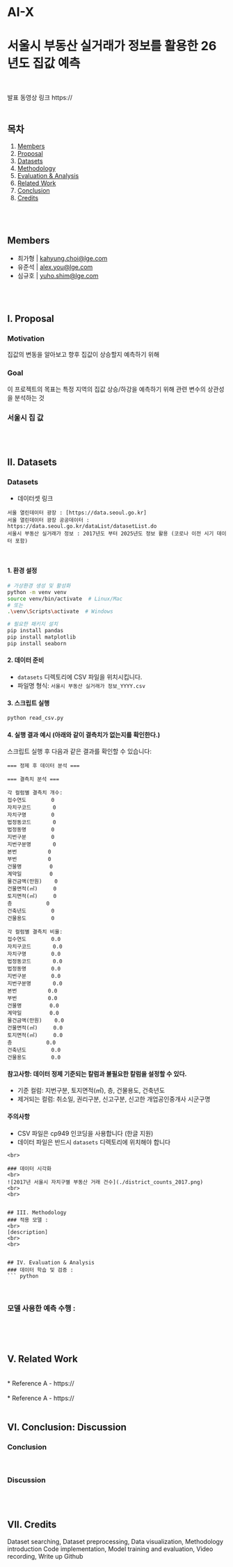 # AI-X
# 서울시 부동산 실거래가 정보를 활용한 26년도 집값 예측
<br>

발표 동영상 링크
https://
<br>
<br>

## 목차
1. [Members](#members)
2. [Proposal](#i-proposal)
3. [Datasets](#ii-datasets)
4. [Methodology](#iii-methodology)
5. [Evaluation & Analysis](#iv-evaluation--analysis)
6. [Related Work](#v-related-work)
7. [Conclusion](#vi-conclusion-discussion)
8. [Credits](#vii-credits)
<br>
<br>


## Members
- 최가형 | kahyung.choi@lge.com
- 유준석 | alex.you@lge.com
- 심규호 | yuho.shim@lge.com
<br>
<br>


## I. Proposal
### Motivation
집값의 변동을 알아보고 향후 집값이 상승할지 예측하기 위해
<br>


### Goal
이 프로젝트의 목표는 특정 지역의 집값 상승/하강을 예측하기 위해 관련 변수의 상관성을 분석하는 것
<br>


### 서울시 집 값
<br>
<br>


## II. Datasets
### Datasets
* 데이터셋 링크
```
서울 열린데이터 광장 : [https://data.seoul.go.kr]
서울 열린데이터 광장 공공데이터 : https://data.seoul.go.kr/dataList/datasetList.do
서울시 부동산 실거래가 정보 : 2017년도 부터 2025년도 정보 활용 (코로나 이전 시기 데이터 포함)
```
<br>

#### 1. 환경 설정
```bash
# 가상환경 생성 및 활성화
python -m venv venv
source venv/bin/activate  # Linux/Mac
# 또는
.\venv\Scripts\activate  # Windows

# 필요한 패키지 설치
pip install pandas
pip install matplotlib
pip install seaborn
```

#### 2. 데이터 준비
- `datasets` 디렉토리에 CSV 파일을 위치시킵니다.
- 파일명 형식: `서울시 부동산 실거래가 정보_YYYY.csv`

#### 3. 스크립트 실행
```bash
python read_csv.py
```
#### 4. 실행 결과 예시 (아래와 같이 결측치가 없는지를 확인한다.)
스크립트 실행 후 다음과 같은 결과를 확인할 수 있습니다:

```
=== 정제 후 데이터 분석 ===

=== 결측치 분석 ===

각 컬럼별 결측치 개수:
접수연도        0
자치구코드       0
자치구명        0
법정동코드       0
법정동명        0
지번구분        0
지번구분명       0
본번          0
부번          0
건물명         0
계약일         0
물건금액(만원)    0
건물면적(㎡)     0
토지면적(㎡)     0
층           0
건축년도        0
건물용도        0

각 컬럼별 결측치 비율:
접수연도        0.0
자치구코드       0.0
자치구명        0.0
법정동코드       0.0
법정동명        0.0
지번구분        0.0
지번구분명       0.0
본번          0.0
부번          0.0
건물명         0.0
계약일         0.0
물건금액(만원)    0.0
건물면적(㎡)     0.0
토지면적(㎡)     0.0
층           0.0
건축년도        0.0
건물용도        0.0
```

#### 참고사항: 데이터 정제 기준되는 칼럼과 불필요한 칼럼을 설정할 수 있다. 
- 기준 컬럼: 지번구분, 토지면적(㎡), 층, 건물용도, 건축년도
- 제거되는 컬럼: 취소일, 권리구분, 신고구분, 신고한 개업공인중개사 시군구명

#### 주의사항
- CSV 파일은 cp949 인코딩을 사용합니다 (한글 지원)
- 데이터 파일은 반드시 `datasets` 디렉토리에 위치해야 합니다
```
<br>

### 데이터 시각화
<br>
![2017년 서울시 자치구별 부동산 거래 건수](./district_counts_2017.png)
<br>
<br>


## III. Methodology
### 적용 모델 : 
<br>
[description]
<br>
<br>


## IV. Evaluation & Analysis
### 데이터 학습 및 검증 : 
``` python

```
<br>

### 모델 사용한 예측 수행 : 
``` python

```
<br>
<br>


## V. Related Work 
<br>
* Reference A
  - https://
<br>
<br>  
* Reference A
  - https://
<br>
<br>


## VI. Conclusion: Discussion
### Conclusion
<br>


### Discussion
<br>
<br>


## VII. Credits
Dataset searching, Dataset preprocessing, Data visualization, Methodology introduction
Code implementation, Model training and evaluation, Video recording, Write up Github



